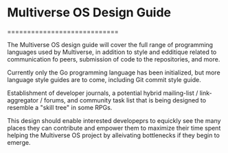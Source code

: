 # Multiverse OS Design Guide 
============================

The Multiverse OS design guide will cover the full range of programming  
languages used by Multiverse, in addition to style and edditique related 
to communication fo peers, submission of code to the repositories, and 
more. 

Currently only the Go programming language has been initialized, but more 
language style guides are to come, including Git commit style guide.


Establishment of developer journals, a potential hybrid mailing-list /
link-aggregator / forums, and community task list that is being designed to
resemble a "skill tree" in some RPGs. 

This design should enable interested developeprs to equickly see the many 
places they can contribute and empower them to maximize their time spent 
helping the Multiverse OS project by alleivating bottlenecks if they begin
to emerge. 
